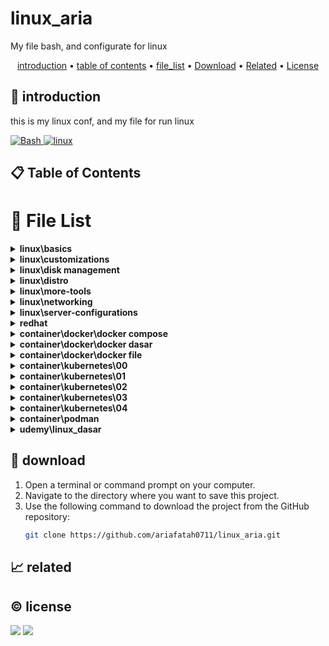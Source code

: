 # linux_aria

My file bash, and configurate for linux

<p align="center">
  <a href="#introduction">introduction</a> •
  <a href="#table-of-contents">table of contents</a> •
  <a href="#file-list">file_list</a> •
  <a href="#download">Download</a> •
  <a href="#related">Related</a> •
  <a href="#license">License</a>
</p>

<p id="introduction"></p>

## 🚀 introduction
this is my linux conf, and my file for run linux

<p align="left"> <a href="#">
  <img alt='Bash' src='https://img.shields.io/badge/-Bash-4EAA25?style=flat-square&logo=gnu-bash&logoColor=white'>
  <img alt="linux" src="https://img.shields.io/badge/-Linux-FCC624?style=flat-square&logo=linux&logoColor=black" />
  </a>
</p>

<p id="table-of-contents"></p>

## 📋 Table of Contents

<p id="file-list"></p>

# 📄 File List

<details>
<summary><b>linux\basics</b></summary>
<ul>
 <li><a href='linux/basics/00 - shorcut.html'>00 - shorcut</a></li>
 <li><a href='linux/basics/01 - NOC, NMS, CMS.html'>01 - NOC, NMS, CMS</a></li>
</ul>

</details>

<details>
<summary><b>linux\customizations</b></summary>
<ul>
 <li><a href='linux/customizations/01 - ohmyposh.html'>01 - ohmyposh</a></li>
 <li><a href='linux/customizations/02 - neovim.html'>02 - neovim</a></li>
 <li><a href='linux/customizations/03 - wsl.html'>03 - wsl</a></li>
</ul>

</details>

<details>
<summary><b>linux\disk management</b></summary>
<ul>
 <li><a href='linux/disk management/01- disk.html'>01- disk</a></li>
 <li><a href='linux/disk management/02 - fdisk_MBR.html'>02 - fdisk_MBR</a></li>
 <li><a href='linux/disk management/03 - gdisk-GPT.html'>03 - gdisk-GPT</a></li>
 <li><a href='linux/disk management/04 - filesystem.html'>04 - filesystem</a></li>
 <li><a href='linux/disk management/05 - swap.html'>05 - swap</a></li>
 <li><a href='linux/disk management/06 - LVM.html'>06 - LVM</a></li>
 <li><a href='linux/disk management/07 - encrpytion disk.html'>07 - encrpytion disk</a></li>
</ul>

</details>

<details>
<summary><b>linux\distro</b></summary>
<ul>
 <li><a href='linux/distro/arch_archinstall.html'>arch_archinstall</a></li>
 <li><a href='linux/distro/arch_hyprland.html'>arch_hyprland</a></li>
 <li><a href='linux/distro/arch_pacman.html'>arch_pacman</a></li>
</ul>

</details>

<details>
<summary><b>linux\more-tools</b></summary>
<ul>
 <li><a href='linux/more-tools/01 - ajenti.html'>01 - ajenti</a></li>
 <li><a href='linux/more-tools/02 - freeipa un.html'>02 - freeipa un</a></li>
 <li><a href='linux/more-tools/03 - briker.html'>03 - briker</a></li>
</ul>

</details>

<details>
<summary><b>linux\networking</b></summary>
<ul>
 <li><a href='linux/networking/01 - remote server.html'>01 - remote server</a></li>
 <li><a href='linux/networking/02 - dhcp server.html'>02 - dhcp server</a></li>
 <li><a href='linux/networking/03 - file server.html'>03 - file server</a></li>
 <li><a href='linux/networking/04 - ftp server.html'>04 - ftp server</a></li>
 <li><a href='linux/networking/05 - dns server.html'>05 - dns server</a></li>
 <li><a href='linux/networking/06 - vpn.html'>06 - vpn</a></li>
 <li><a href='linux/networking/07 - reverseproxy.html'>07 - reverseproxy</a></li>
 <li><a href='linux/networking/08 - haproxy.html'>08 - haproxy</a></li>
 <li><a href='linux/networking/09 - remote gui (vnc).html'>09 - remote gui (vnc)</a></li>
 <li><a href='linux/networking/10 - ids.html'>10 - ids</a></li>
</ul>

</details>

<details>
<summary><b>linux\server-configurations</b></summary>
<ul>
 <li><a href='linux/server-configurations/01 - web server.html'>01 - web server</a></li>
 <li><a href='linux/server-configurations/02 - database server.html'>02 - database server</a></li>
 <li><a href='linux/server-configurations/03 - mail server un.html'>03 - mail server un</a></li>
 <li><a href='linux/server-configurations/04 - xampp_wordpress.html'>04 - xampp_wordpress</a></li>
</ul>

</details>

<details>
<summary><b>redhat</b></summary>
<ul>
 <li><a href='redhat/01 - RH104.html'>01 - RH104</a></li>
 <li><a href='redhat/02 - RH124.html'>02 - RH124</a></li>
 <li><a href='redhat/03 - RH134.html'>03 - RH134</a></li>
 <li><a href='redhat/05 - DO188.html'>05 - DO188</a></li>
 <li><a href='redhat/06 - DO180.html'>06 - DO180</a></li>
</ul>

</details>

<details>
<summary><b>container\docker\docker compose</b></summary>
<ul>
 <li><a href='container/docker/docker compose/01 - pengenalan.html'>01 - pengenalan</a></li>
 <li><a href='container/docker/docker compose/02 - yaml.html'>02 - yaml</a></li>
 <li><a href='container/docker/docker compose/03 - configuration file.html'>03 - configuration file</a></li>
 <li><a href='container/docker/docker compose/04 - membuat container.html'>04 - membuat container</a></li>
 <li><a href='container/docker/docker compose/05 - menjalankan container.html'>05 - menjalankan container</a></li>
 <li><a href='container/docker/docker compose/06 - services port.html'>06 - services port</a></li>
 <li><a href='container/docker/docker compose/07 - environment variable.html'>07 - environment variable</a></li>
 <li><a href='container/docker/docker compose/08 - bind mount.html'>08 - bind mount</a></li>
 <li><a href='container/docker/docker compose/09 - volume.html'>09 - volume</a></li>
 <li><a href='container/docker/docker compose/10 - network.html'>10 - network</a></li>
 <li><a href='container/docker/docker compose/11 - depends on.html'>11 - depends on</a></li>
 <li><a href='container/docker/docker compose/12 - restart.html'>12 - restart</a></li>
 <li><a href='container/docker/docker compose/13 - docker events.html'>13 - docker events</a></li>
 <li><a href='container/docker/docker compose/14 - resource limit.html'>14 - resource limit</a></li>
 <li><a href='container/docker/docker compose/15 - docker file.html'>15 - docker file</a></li>
 <li><a href='container/docker/docker compose/16 - health check.html'>16 - health check</a></li>
 <li><a href='container/docker/docker compose/17 - extends service.html'>17 - extends service</a></li>
 <li><a href='container/docker/docker compose/__readme__.html'>__readme__</a></li>
</ul>

</details>

<details>
<summary><b>container\docker\docker dasar</b></summary>
<ul>
 <li><a href='container/docker/docker dasar/01 - pengenalan.html'>01 - pengenalan</a></li>
 <li><a href='container/docker/docker dasar/02 - docker architecture.html'>02 - docker architecture</a></li>
 <li><a href='container/docker/docker dasar/03 - install docker.html'>03 - install docker</a></li>
 <li><a href='container/docker/docker dasar/04 - docker registry.html'>04 - docker registry</a></li>
 <li><a href='container/docker/docker dasar/05 - docker image.html'>05 - docker image</a></li>
 <li><a href='container/docker/docker dasar/06 - docker container.html'>06 - docker container</a></li>
 <li><a href='container/docker/docker dasar/07 - docker container log.html'>07 - docker container log</a></li>
 <li><a href='container/docker/docker dasar/08 - container exec.html'>08 - container exec</a></li>
 <li><a href='container/docker/docker dasar/09 - container port.html'>09 - container port</a></li>
 <li><a href='container/docker/docker dasar/10 - container environment variable.html'>10 - container environment variable</a></li>
 <li><a href='container/docker/docker dasar/11 - docker container stats.html'>11 - docker container stats</a></li>
 <li><a href='container/docker/docker dasar/12 - docker container resource limit.html'>12 - docker container resource limit</a></li>
 <li><a href='container/docker/docker dasar/13 - bind mounts.html'>13 - bind mounts</a></li>
 <li><a href='container/docker/docker dasar/14 - docker volume.html'>14 - docker volume</a></li>
 <li><a href='container/docker/docker dasar/15 - contaiiner volume.html'>15 - contaiiner volume</a></li>
 <li><a href='container/docker/docker dasar/16 - backup volume.html'>16 - backup volume</a></li>
 <li><a href='container/docker/docker dasar/17 - docker container run.html'>17 - docker container run</a></li>
 <li><a href='container/docker/docker dasar/18 - restore volume.html'>18 - restore volume</a></li>
 <li><a href='container/docker/docker dasar/19 - docker network.html'>19 - docker network</a></li>
 <li><a href='container/docker/docker dasar/20 - container network.html'>20 - container network</a></li>
 <li><a href='container/docker/docker dasar/21 - inspect.html'>21 - inspect</a></li>
 <li><a href='container/docker/docker dasar/22 - prune.html'>22 - prune</a></li>
 <li><a href='container/docker/docker dasar/__readme__.html'>__readme__</a></li>
</ul>

</details>

<details>
<summary><b>container\docker\docker file</b></summary>
<ul>
 <li><a href='container/docker/docker file/01 - pengenalan.html'>01 - pengenalan</a></li>
 <li><a href='container/docker/docker file/02 - docker build.html'>02 - docker build</a></li>
 <li><a href='container/docker/docker file/03 - docker file format.html'>03 - docker file format</a></li>
 <li><a href='container/docker/docker file/04 - from instruction.html'>04 - from instruction</a></li>
 <li><a href='container/docker/docker file/05 - run instruction.html'>05 - run instruction</a></li>
 <li><a href='container/docker/docker file/06 - display output.html'>06 - display output</a></li>
 <li><a href='container/docker/docker file/07 - command instruction.html'>07 - command instruction</a></li>
 <li><a href='container/docker/docker file/08 - label instruction.html'>08 - label instruction</a></li>
 <li><a href='container/docker/docker file/09 - add instuction.html'>09 - add instuction</a></li>
 <li><a href='container/docker/docker file/10 - copy instrucsion.html'>10 - copy instrucsion</a></li>
 <li><a href='container/docker/docker file/11 - dockerignore file.html'>11 - dockerignore file</a></li>
 <li><a href='container/docker/docker file/12 - expose instruction.html'>12 - expose instruction</a></li>
 <li><a href='container/docker/docker file/13 - environment variable.html'>13 - environment variable</a></li>
 <li><a href='container/docker/docker file/14 - volume instruction.html'>14 - volume instruction</a></li>
 <li><a href='container/docker/docker file/15 - working directory instruction.html'>15 - working directory instruction</a></li>
 <li><a href='container/docker/docker file/16 - user instruction.html'>16 - user instruction</a></li>
 <li><a href='container/docker/docker file/17 - argument instruction.html'>17 - argument instruction</a></li>
 <li><a href='container/docker/docker file/18 - health check.html'>18 - health check</a></li>
 <li><a href='container/docker/docker file/19 - entrypoint.html'>19 - entrypoint</a></li>
 <li><a href='container/docker/docker file/20 - multi stage build.html'>20 - multi stage build</a></li>
 <li><a href='container/docker/docker file/21- docker hub registry.html'>21- docker hub registry</a></li>
 <li><a href='container/docker/docker file/22 - digital ocean container registery.html'>22 - digital ocean container registery</a></li>
 <li><a href='container/docker/docker file/__readme__.html'>__readme__</a></li>
</ul>

</details>

<details>
<summary><b>container\kubernetes\00</b></summary>
<ul>
 <li><a href='container/kubernetes/00/01 - pengenalan.html'>01 - pengenalan</a></li>
 <li><a href='container/kubernetes/00/02 - arsitektur kubernetes.html'>02 - arsitektur kubernetes</a></li>
 <li><a href='container/kubernetes/00/03 - menginstall kubernetes.html'>03 - menginstall kubernetes</a></li>
 <li><a href='container/kubernetes/00/04 - minikube.html'>04 - minikube</a></li>
 <li><a href='container/kubernetes/00/__readme__.html'>__readme__</a></li>
</ul>

</details>

<details>
<summary><b>container\kubernetes\01</b></summary>
<ul>
 <li><a href='container/kubernetes/01/01 - node.html'>01 - node</a></li>
 <li><a href='container/kubernetes/01/02 - pod.html'>02 - pod</a></li>
 <li><a href='container/kubernetes/01/03 - label.html'>03 - label</a></li>
 <li><a href='container/kubernetes/01/04 - annotation.html'>04 - annotation</a></li>
 <li><a href='container/kubernetes/01/05 - namespace.html'>05 - namespace</a></li>
 <li><a href='container/kubernetes/01/06 - probe.html'>06 - probe</a></li>
 <li><a href='container/kubernetes/01/07 - replication controler.html'>07 - replication controler</a></li>
 <li><a href='container/kubernetes/01/08 - replication set.html'>08 - replication set</a></li>
</ul>

</details>

<details>
<summary><b>container\kubernetes\02</b></summary>
<ul>
 <li><a href='container/kubernetes/02/01 - daemon set.html'>01 - daemon set</a></li>
 <li><a href='container/kubernetes/02/02 - job.html'>02 - job</a></li>
 <li><a href='container/kubernetes/02/03 - cron job.html'>03 - cron job</a></li>
 <li><a href='container/kubernetes/02/04 - node selector.html'>04 - node selector</a></li>
 <li><a href='container/kubernetes/02/05 - all.html'>05 - all</a></li>
 <li><a href='container/kubernetes/02/06 - service.html'>06 - service</a></li>
 <li><a href='container/kubernetes/02/07 - external service.html'>07 - external service</a></li>
 <li><a href='container/kubernetes/02/08 - expose service.html'>08 - expose service</a></li>
 <li><a href='container/kubernetes/02/09 - service NodePort.html'>09 - service NodePort</a></li>
 <li><a href='container/kubernetes/02/10 - service LoadBalancer.html'>10 - service LoadBalancer</a></li>
 <li><a href='container/kubernetes/02/11 - service ingress.html'>11 - service ingress</a></li>
</ul>

</details>

<details>
<summary><b>container\kubernetes\03</b></summary>
<ul>
 <li><a href='container/kubernetes/03/01 - multi container pod.html'>01 - multi container pod</a></li>
 <li><a href='container/kubernetes/03/02 - volume.html'>02 - volume</a></li>
 <li><a href='container/kubernetes/03/03 - sharing volume.html'>03 - sharing volume</a></li>
 <li><a href='container/kubernetes/03/04 - environment variable.html'>04 - environment variable</a></li>
 <li><a href='container/kubernetes/03/05 - configmap.html'>05 - configmap</a></li>
 <li><a href='container/kubernetes/03/06 - secret.html'>06 - secret</a></li>
 <li><a href='container/kubernetes/03/07 - downward API.html'>07 - downward API</a></li>
 <li><a href='container/kubernetes/03/08 - manage kubernetes object.html'>08 - manage kubernetes object</a></li>
</ul>

</details>

<details>
<summary><b>container\kubernetes\04</b></summary>
<ul>
 <li><a href='container/kubernetes/04/01 - deployment.html'>01 - deployment</a></li>
 <li><a href='container/kubernetes/04/02 - update deployment.html'>02 - update deployment</a></li>
</ul>

</details>

<details>
<summary><b>container\podman</b></summary>
<ul>
 <li><a href='container/podman/01 - pengenalan.html'>01 - pengenalan</a></li>
</ul>

</details>

<details>
<summary><b>udemy\linux_dasar</b></summary>
<ul>
 <li><a href='udemy/linux_dasar/1.html'>1</a></li>
 <li><a href='udemy/linux_dasar/2.html'>2</a></li>
 <li><a href='udemy/linux_dasar/3.html'>3</a></li>
 <li><a href='udemy/linux_dasar/4.html'>4</a></li>
 <li><a href='udemy/linux_dasar/nano-vim.html'>nano-vim</a></li>
 <li><a href='udemy/linux_dasar/soal.html'>soal</a></li>
</ul>

</details>

<p id="download"></p>

## 🔨 download

1. Open a terminal or command prompt on your computer.
2. Navigate to the directory where you want to save this project.
3. Use the following command to download the project from the GitHub repository:
   ```sh
   git clone https://github.com/ariafatah0711/linux_aria.git
   ```

<p id="related"></p>

## 📈 related

<p id="license"></p>

## ©️ license
<a href="https://github.com/ariafatah0711" alt="CREATED"><img src="https://img.shields.io/static/v1?style=for-the-badge&label=CREATED%20BY&message=ariafatah0711&color=000000"></a>
<a href="https://github.com/ariafatah0711/ariafatah0711/blob/main/LICENSE" alt="LICENSE"><img src="https://img.shields.io/static/v1?style=for-the-badge&label=LICENSE&message=MIT&color=000000"></a>
